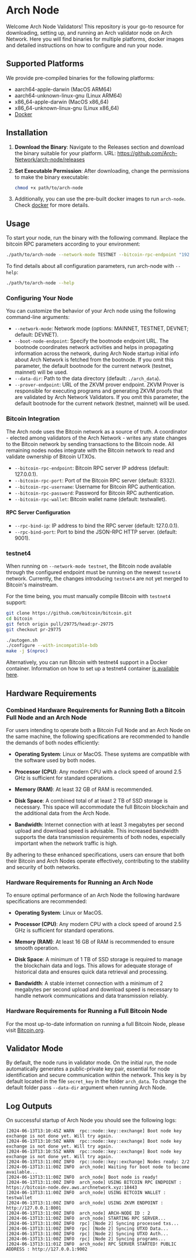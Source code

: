 # Arch Node

Welcome Arch Node Validators! This repository is your go-to resource for downloading, setting up, and running an Arch validator node on Arch Network. Here you will find binaries for multiple platforms, docker images and detailed instructions on how to configure and run your node.

## Supported Platforms

We provide pre-compiled binaries for the following platforms:

- aarch64-apple-darwin (MacOS ARM64)
- aarch64-unknown-linux-gnu (Linux ARM64)
- x86_64-apple-darwin (MacOS x86_64)
- x86_64-unknown-linux-gnu (Linux x86_64)
- [Docker](./docker)

## Installation

1. **Download the Binary**: Navigate to the Releases section and download the binary suitable for your platform.
   URL: https://github.com/Arch-Network/arch-node/releases

2. **Set Executable Permission**: After downloading, change the permissions to make the binary executable:
   ```bash
   chmod +x path/to/arch-node
   ```

3. Additionally, you can use the pre-built docker images to run `arch-node`. Check [docker](./docker) for more details.

## Usage

To start your node, run the binary with the following command. Replace the bitcoin RPC parameters according to your environment:
```bash
./path/to/arch-node --network-mode TESTNET --bitcoin-rpc-endpoint "192.168.1.100" --bitcoin-rpc-port 18332 --bitcoin-rpc-username "user" --bitcoin-rpc-password "pass" --bitcoin-rpc-wallet "mywallet"
```

To find details about all configuration parameters, run arch-node with `--help`:
```bash
./path/to/arch-node --help
```

### Configuring Your Node

You can customize the behavior of your Arch node using the following command-line arguments:

- ```--network-mode```: Network mode (options: MAINNET, TESTNET, DEVNET; default: DEVNET).
- ```--boot-node-endpoint```: Specify the bootnode endpoint URL. The bootnode coordinates network activities and helps in propagating information across the network, during Arch Node startup initial info about Arch Network is fetched from the bootnode. If you omit this parameter, the default bootnode for the current network (testnet, mainnet) will be used.
- ```--data-dir```: Path to the data directory (default: ```./arch_data```).
- ```--prover-endpoint```: URL of the ZKVM prover endpoint. ZKVM Prover is responsible for executing programs and generating ZKVM proofs that are validated by Arch Network Validators. If you omit this parameter, the default bootnode for the current network (testnet, mainnet) will be used.

### Bitcoin Integration
The Arch node uses the Bitcoin network as a source of truth. A coordinator - elected among validators of the Arch Network - writes any state changes to the Bitcoin network by sending transactions to the Bitcoin node. All remaining nodes nodes integrate with the Bitcoin network to read and validate ownership of Bitcoin UTXOs.

- ```--bitcoin-rpc-endpoint```: Bitcoin RPC server IP address (default: 127.0.0.1).
- ```--bitcoin-rpc-port```: Port of the Bitcoin RPC server (default: 8332).
- ```--bitcoin-rpc-username```: Username for Bitcoin RPC authentication.
- ```--bitcoin-rpc-password```: Password for Bitcoin RPC authentication.
- ```--bitcoin-rpc-wallet```: Bitcoin wallet name (default: testwallet).

#### RPC Server Configuration

- ```--rpc-bind-ip```: IP address to bind the RPC server (default: 127.0.0.1).
- ```--rpc-bind-port```: Port to bind the JSON-RPC HTTP server. (default: 9001).

### testnet4

When running on `--network-mode testnet`, the Bitcoin node available through the configured endpoint must be running on the newest `tesnet4` network. Currently, the changes introducing `testnet4` are not yet merged to Bitcoin's mainstream.

For the time being, you must manually compile Bitcoin with `testnet4` support:

```bash
git clone https://github.com/bitcoin/bitcoin.git
cd bitcoin
git fetch origin pull/29775/head:pr-29775
git checkout pr-29775

./autogen.sh
./configure --with-incompatible-bdb
make -j $(nproc)
```

Alternatively, you can run Bitcoin with testnet4 support in a Docker container. Information on how to set up a testnet4 container [is available here](https://bitcointalk.org/index.php?topic=5496494.msg64078072#msg64078072).

## Hardware Requirements

### Combined Hardware Requirements for Running Both a Bitcoin Full Node and an Arch Node

For users intending to operate both a Bitcoin Full Node and an Arch Node on the same machine, the following specifications are recommended to handle the demands of both nodes efficiently:

- **Operating System**: Linux or MacOS. These systems are compatible with the software used by both nodes.

- **Processor (CPU)**: Any modern CPU with a clock speed of around 2.5 GHz is sufficient for standard operations.

- **Memory (RAM)**: At least 32 GB of RAM is recommended.

- **Disk Space**: A combined total of at least 2 TB of SSD storage is necessary. This space will accommodate the full Bitcoin blockchain and the additional data from the Arch Node.

- **Bandwidth**: Internet connection with at least 3 megabytes per second upload and download speed is advisable. This increased bandwidth supports the data transmission requirements of both nodes, especially important when the network traffic is high.

By adhering to these enhanced specifications, users can ensure that both their Bitcoin and Arch Nodes operate effectively, contributing to the stability and security of both networks.

### Hardware Requirements for Running an Arch Node

To ensure optimal performance of an Arch Node the following hardware specifications are recommended:

- **Operating System**: Linux or MacOS.

- **Processor (CPU)**: Any modern CPU with a clock speed of around 2.5 GHz is sufficient for standard operations.

- **Memory (RAM)**: At least 16 GB of RAM is recommended to ensure smooth operation.

- **Disk Space**: A minimum of 1 TB of SSD storage is required to manage the blockchain data and logs. This allows for adequate storage of historical data and ensures quick data retrieval and processing.

- **Bandwidth**: A stable internet connection with a minimum of 2 megabytes per second upload and download speed is necessary to handle network communications and data transmission reliably.

### Hardware Requirements for Running a Full Bitcoin Node
For the most up-to-date information on running a full Bitcoin Node, please visit [Bitcoin.org](https://bitcoin.org/en/full-node).

## Validator Mode
By default, the node runs in validator mode. On the initial run, the node automatically generates a public-private key pair, essential for node identification and secure communication within the network. This key is by default located in the file ```secret_key``` in the folder ```arch_data```. To change the default folder pass ```--data-dir``` argument when running Arch Node.

## Log Outputs
On successful startup of Arch Node you should see the following logs:
```
[2024-06-13T13:10:45Z WARN  rpc::node::key::exchange] Boot node key exchange is not done yet. Will try again.
[2024-06-13T13:10:50Z WARN  rpc::node::key::exchange] Boot node key exchange is not done yet. Will try again.
[2024-06-13T13:10:55Z WARN  rpc::node::key::exchange] Boot node key exchange is not done yet. Will try again.
[2024-06-13T13:11:00Z INFO  rpc::node::key::exchange] Nodes ready: 2/2
[2024-06-13T13:11:00Z INFO  arch_node] Waiting for boot node to become available...
[2024-06-13T13:11:00Z INFO  arch_node] Boot node is ready!
[2024-06-13T13:11:00Z INFO  arch_node] USING BITCOIN RPC ENDPOINT : https://bitcoin-node.dev.aws.archnetwork.xyz:18443
[2024-06-13T13:11:00Z INFO  arch_node] USING BITCOIN WALLET : testwallet
[2024-06-13T13:11:00Z INFO  arch_node] USING ZKVM ENDPOINT : http://127.0.0.1:8001
[2024-06-13T13:11:00Z INFO  arch_node] ARCH-NODE ID : 2
[2024-06-13T13:11:00Z INFO  arch_node] STARTING RPC SERVER...
[2024-06-13T13:11:00Z INFO  rpc] [Node 2] Syncing processed txs...
[2024-06-13T13:11:00Z INFO  rpc] [Node 2] Syncing UTXO Data...
[2024-06-13T13:11:00Z INFO  rpc] [Node 2] Syncing UTXO Auth...
[2024-06-13T13:11:00Z INFO  rpc] [Node 2] Syncing programs...
[2024-06-13T13:11:01Z INFO  arch_node] RPC SERVER STARTED! PUBLIC ADDRESS : http://127.0.0.1:9002
```
